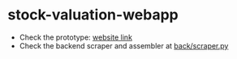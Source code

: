 # stock-valuation-webapp

- Check the prototype: [website link](https://pacific-island-17482.herokuapp.com/frontend)
- Check the backend scraper and assembler at [back/scraper.py](backend/scraper.py)
